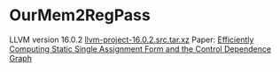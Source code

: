 # OurMem2RegPass

LLVM version 16.0.2 [llvm-project-16.0.2.src.tar.xz](https://github.com/llvm/llvm-project/releases/download/llvmorg-16.0.2/llvm-project-16.0.2.src.tar.xz)
Paper: [Efficiently Computing Static Single Assignment Form and the Control Dependence Graph](https://www.cs.utexas.edu/~pingali/CS380C/2010/papers/ssaCytron.pdf)
